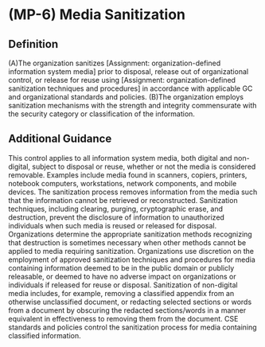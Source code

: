 
# (MP-6) Media Sanitization

## Definition

(A)The organization sanitizes [Assignment: organization-defined information system media] prior to disposal, release out of organizational control, or release for reuse using [Assignment: organization-defined sanitization techniques and procedures] in accordance with applicable GC and organizational standards and policies.
(B)The organization employs sanitization mechanisms with the strength and integrity commensurate with the security category or classification of the information.

## Additional Guidance

This control applies to all information system media, both digital and non-digital, subject to disposal or reuse, whether or not the media is considered removable. Examples include media found in scanners, copiers, printers, notebook computers, workstations, network components, and mobile devices. The sanitization process removes information from the media such that the information cannot be retrieved or reconstructed. Sanitization techniques, including clearing, purging, cryptographic erase, and destruction, prevent the disclosure of information to unauthorized individuals when such media is reused or released for disposal. Organizations determine the appropriate sanitization methods recognizing that destruction is sometimes necessary when other methods cannot be applied to media requiring sanitization. Organizations use discretion on the employment of approved sanitization techniques and procedures for media containing information deemed to be in the public domain or publicly releasable, or deemed to have no adverse impact on organizations or individuals if released for reuse or disposal. Sanitization of non-digital media includes, for example, removing a classified appendix from an otherwise unclassified document, or redacting selected sections or words from a document by obscuring the redacted sections/words in a manner equivalent in effectiveness to removing them from the document. CSE standards and policies control the sanitization process for media containing classified information.
